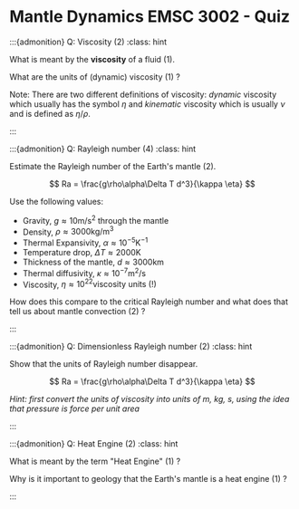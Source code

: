 # Mantle Dynamics EMSC 3002 - Quiz

:::{admonition} Q: Viscosity (2)
:class: hint

What is meant by the **viscosity** of a fluid (1).

What are the units of (dynamic) viscosity (1) ?

Note: There are two different definitions of viscosity: *dynamic* viscosity 
which usually has the symbol $\eta$ and *kinematic* viscosity which is usually
$\nu$ and is defined as $\eta/\rho$. 

:::


:::{admonition} Q: Rayleigh number (4)
:class: hint

Estimate the Rayleigh number of the Earth's mantle (2).

$$ 
Ra = \frac{g\rho\alpha\Delta T d^3}{\kappa \eta}
$$

Use the following values:

  - Gravity, $g \approx 10 \mathrm{m/s}^2$ through the mantle
  - Density, $\rho \approx 3000 \mathrm{kg/m}^3$
  - Thermal Expansivity, $\alpha \approx 10^{-5} \mathrm{K}^{-1}$
  - Temperature drop, $\Delta T \approx 2000 \mathrm{K}$
  - Thickness of the mantle, $d \approx 3000 \mathrm{km}$
  - Thermal diffusivity, $\kappa \approx 10^{-7} \mathrm{m}^2 / \mathrm{s}$
  - Viscosity, $\eta \approx 10^{22} \textrm{viscosity units (!)}$

How does this compare to the critical Rayleigh number and what does that
tell us about mantle convection (2) ?

::: 


:::{admonition} Q: Dimensionless Rayleigh number (2)
:class: hint

Show that the units of Rayleigh number disappear. 

$$ 
Ra = \frac{g\rho\alpha\Delta T d^3}{\kappa \eta}
$$

*Hint: first convert the units of viscosity into units of $m$, $kg$, $s$, using 
the idea that pressure is force per unit area*

:::


:::{admonition} Q: Heat Engine (2)
:class: hint

What is meant by the term "Heat Engine" (1) ?

Why is it important to geology that the Earth's mantle is a heat engine (1) ?

:::
